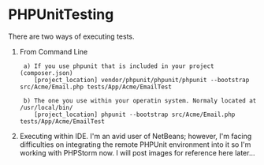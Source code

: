 # PHPUnitTesting

There are two ways of executing tests.
1) From Command Line

        a) If you use phpunit that is included in your project (composer.json)  
           [project_location] vendor/phpunit/phpunit/phpunit --bootstrap src/Acme/Email.php tests/App/Acme/EmailTest

        b) The one you use within your operatin system. Normaly located at /usr/local/bin/
           [project_location] phpunit --bootstrap src/Acme/Email.php tests/App/Acme/EmailTest
        
        
2) Executing within IDE. I'm an avid user of NetBeans; however, I'm facing difficulties on integrating the remote PHPUnit
    environment into it so I'm working with PHPStorm now.
    I will post images for reference here later...